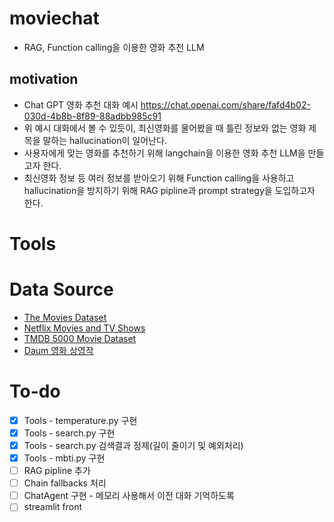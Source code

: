 # moviechat
- RAG, Function calling을 이용한 영화 추천 LLM
## motivation
- Chat GPT 영화 추천 대화 예시
https://chat.openai.com/share/fafd4b02-030d-4b8b-8f89-88adbb985c91
- 위 예시 대화에서 볼 수 있듯이, 최신영화를 물어봤을 때 틀린 정보와 없는 영화 제목을 말하는 hallucination이 일어난다.
- 사용자에게 맞는 영화를 추천하기 위해 langchain을 이용한  영화 추천 LLM을 만들고자 한다.
- 최신영화 정보 등 여러 정보를 받아오기 위해 Function calling을 사용하고 hallucination을 방지하기 위해 RAG pipline과 prompt strategy을 도입하고자 한다.

# Tools

# Data Source
- [The Movies Dataset](https://www.kaggle.com/datasets/rounakbanik/the-movies-dataset)
- [Netflix Movies and TV Shows](https://www.kaggle.com/datasets/shivamb/netflix-shows)
- [TMDB 5000 Movie Dataset](https://www.kaggle.com/datasets/tmdb/tmdb-movie-metadata)
- [Daum 영화 상영작](https://movie.daum.net/premovie/theater)


# To-do
* [X] Tools - temperature.py 구현 
* [X] Tools - search.py 구현
* [x] Tools - search.py 검색결과 정제(길이 줄이기 및 예외처리)
* [X] Tools - mbti.py 구현
* [ ] RAG pipline 추가
* [ ] Chain fallbacks 처리
* [ ] ChatAgent 구현 - 메모리 사용해서 이전 대화 기억하도록
* [ ] streamlit front